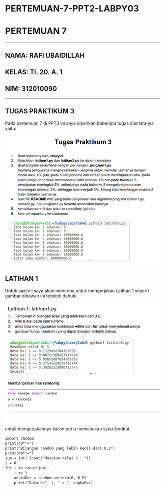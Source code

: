 # PERTEMUAN-7-PPT2-LABPY03

# PERTEMUAN 7

---------------------------------------------------
## NAMA: RAFI UBAIDILLAH
## KELAS: TI. 20. A. 1
## NIM: 312010090

--------------------------------------------------
## TUGAS PRAKTIKUM 3

Pada pertemuan 7 di PPT3 ini saya diberikan beberapa tugas diantaranya yaitu:

![uby1](foto/uby1.png)

## LATIHAN 1

Untuk saat ini saya akan mencoba untuk mengerjakan Latihan 1 seperti gambar dibawah ini terlebih dahulu.

![uby2](foto/uby2.png)

untuk mengerjakannya kalian perlu memasukan sytax berikut

````
import random
print(40*"=")
print("Bilangan random yang lebih kecil dari 0,5")
print(40*"=")
jum = int( input("Masukan nilai n : "))
i = 0
for i in range(jum):
    i += 1
    angkaDec = random.uniform(0, 0.5)
    print("Data ke", i, " = ", angkaDec)
````